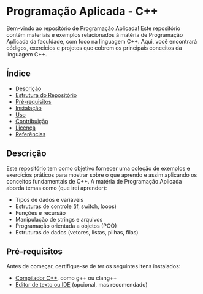# Programação Aplicada - C++

Bem-vindo ao repositório de Programação Aplicada! Este repositório contém materiais e exemplos relacionados à matéria de Programação Aplicada da faculdade, com foco na linguagem C++. Aqui, você encontrará códigos, exercícios e projetos que cobrem os principais conceitos da linguagem C++.

## Índice

- [Descrição](#descrição)
- [Estrutura do Repositório](#estrutura-do-repositório)
- [Pré-requisitos](#pré-requisitos)
- [Instalação](#instalação)
- [Uso](#uso)
- [Contribuição](#contribuição)
- [Licença](#licença)
- [Referências](#referências)

## Descrição

Este repositório tem como objetivo fornecer uma coleção de exemplos e exercícios práticos para mostrar sobre o que aprendo e assim aplicando os conceitos fundamentais de C++. A matéria de Programação Aplicada aborda temas como (que irei aprender):

- Tipos de dados e variáveis
- Estruturas de controle (if, switch, loops)
- Funções e recursão
- Manipulação de strings e arquivos
- Programação orientada a objetos (POO)
- Estruturas de dados (vetores, listas, pilhas, filas)

## Pré-requisitos

Antes de começar, certifique-se de ter os seguintes itens instalados:

- [Compilador C++](https://gcc.gnu.org/), como g++ ou clang++
- [Editor de texto ou IDE](https://code.visualstudio.com/) (opcional, mas recomendado)


